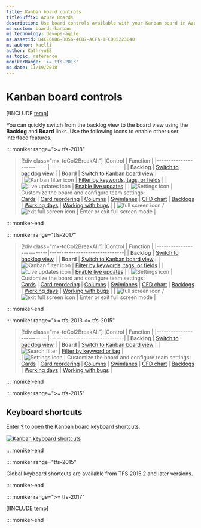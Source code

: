 ```yaml
---
title: Kanban board controls  
titleSuffix: Azure Boards
description: Use board controls available with your Kanban board in Azure Boards, Azure DevOps, & Team Foundation Server   
ms.custom: boards-kanban  
ms.technology: devops-agile
ms.assetid: D4CE68D6-8056-4CB7-ACFA-1FCD05223040  
ms.author: kaelli
author: KathrynEE
ms.topic: reference
monikerRange: '>= tfs-2013'
ms.date: 11/19/2018
---
```


# Kanban board controls

[!INCLUDE [temp](../includes/version-vsts-tfs-all-versions.md)]

You can quickly switch from the backlog view to the board view using the **Backlog** and **Board** links. Use the following icons to enable other user interface features.

::: moniker range=">= tfs-2018"

> [!div class="mx-tdCol2BreakAll"]
> |Control | Function |
> |--------------------------|-------------------------------|
> | **Backlog** | [Switch to backlog view](../backlogs/create-your-backlog.md) |
> | **Board** | [Switch to Kanban board view](kanban-quickstart.md) |  
> | ![Kanban filter icon](../media/icons/kanban-filter-icon.png) | [Filter by keywords, tags, or fields](filter-kanban-board.md) |
> | ![Live updates icon](../media/icons/live-updates-icon.png) | [Enable live updates](kanban-basics.md#live-updates) |
> | ![Settings icon](../media/icons/team-settings-gear-icon.png) | Customize the board and configure team settings:<br/>[Cards](../../boards/boards/customize-cards.md) &#124; [Card reordering](../../boards/boards/reorder-cards.md) &#124; [Columns](add-columns.md) &#124; [Swimlanes](expedite-work.md) &#124; [CFD chart](../../report/dashboards/cumulative-flow.md) &#124; [Backlogs](../../organizations/settings/select-backlog-navigation-levels.md) &#124; [Working days](../../organizations/settings/set-working-days.md) &#124; [Working with bugs](../../organizations/settings/show-bugs-on-backlog.md) |
> | ![full screen icon](../media/icons/full-screen-icon.png) / ![exit full screen icon](../media/icons/exit-full-screen-icon.png) | Enter or exit full screen mode |

::: moniker-end

::: moniker range="tfs-2017"

> [!div class="mx-tdCol2BreakAll"]
> |Control | Function |
> |--------------------------|-------------------------------|
> | **Backlog** | [Switch to backlog view](../backlogs/create-your-backlog.md) |
> | **Board** | [Switch to Kanban board view](kanban-quickstart.md) |
> | ![Kanban filter icon](../media/icons/kanban-filter-icon.png) | [Filter by keywords, tags, or fields](filter-kanban-board.md) |
> | ![Live updates icon](../media/icons/live-updates-icon.png) | [Enable live updates](kanban-basics.md#live-updates) |
> | ![Settings icon](../media/icons/team-settings-gear-icon.png) | Customize the board and configure team settings:<br/>[Cards](../../boards/boards/customize-cards.md) &#124; [Card reordering](../../boards/boards/reorder-cards.md) &#124; [Columns](add-columns.md) &#124; [Swimlanes](expedite-work.md) &#124; [CFD chart](../../report/dashboards/cumulative-flow.md) &#124; [Backlogs](../../organizations/settings/select-backlog-navigation-levels.md) &#124; [Working days](../../organizations/settings/set-working-days.md) &#124; [Working with bugs](../../organizations/settings/show-bugs-on-backlog.md) |
> | ![full screen icon](../media/icons/fullscreen_icon.png) / ![exit full screen icon](../media/icons/exitfullscreen_icon.png) | Enter or exit full screen mode |

::: moniker-end

::: moniker range=">= tfs-2013 <= tfs-2015"

> [!div class="mx-tdCol2BreakAll"]
> |Control | Function |
> |--------------------------|-------------------------------|
> | **Backlog** | [Switch to backlog view](../backlogs/create-your-backlog.md) |
> | **Board** | [Switch to Kanban board view](kanban-quickstart.md) |
> | ![Search filter](../media/icons/search_filter_icon.png) | [Filter by keyword or tag](filter-kanban-board.md) |  
> | ![Settings icon](../media/icons/team-settings-gear-icon.png) | Customize the board and configure team settings:<br/>[Cards](../../boards/boards/customize-cards.md) &#124; [Card reordering](../../boards/boards/reorder-cards.md) &#124; [Columns](add-columns.md) &#124; [Swimlanes](expedite-work.md) &#124; [CFD chart](../../report/dashboards/cumulative-flow.md) &#124; [Backlogs](../../organizations/settings/select-backlog-navigation-levels.md) &#124; [Working days](../../organizations/settings/set-working-days.md) &#124; [Working with bugs](../../organizations/settings/show-bugs-on-backlog.md) |

::: moniker-end

::: moniker range=">= tfs-2015"

## Keyboard shortcuts

Enter **?** to open the Kanban board keyboard shortcuts.

<img src="../media/kanban-board-keyboard-shortcuts-ts-jul.png" alt="Kanban keyboard shortcuts" style="border: 1px solid #C3C3C3;" />  

::: moniker-end

::: moniker range="tfs-2015"

Global keyboard shortcuts are available from TFS 2015.2 and later versions.

::: moniker-end

::: moniker range=">= tfs-2017"

[!INCLUDE [temp](../includes/live-updates.md)]

::: moniker-end
